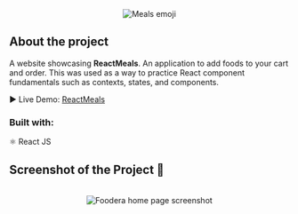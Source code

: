 <div align="center">
  <img
    src="/public/logo192.png"
    alt="Meals emoji"
  />
</div>

<h2>About the project</h2>

<p>A website showcasing <b>ReactMeals</b>. An application to add foods to your cart and order. This was used as a way to practice React component fundamentals such as contexts, states, and components.</p>

▶ Live Demo: <a href="#">ReactMeals</a>

<h3>Built with:</h3>
⚛ React JS

<h2>Screenshot of the Project 📸</h2>
<br>
<div align='center'>
  <img
    src="src/assets/foodera-home-page.png"
    alt="Foodera home page screenshot"
  />
</div>

